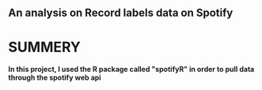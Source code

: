 ## An analysis on Record labels data on Spotify
# SUMMERY
#### In this project, I used the R package called "spotifyR" in order to pull data through the spotify web api
